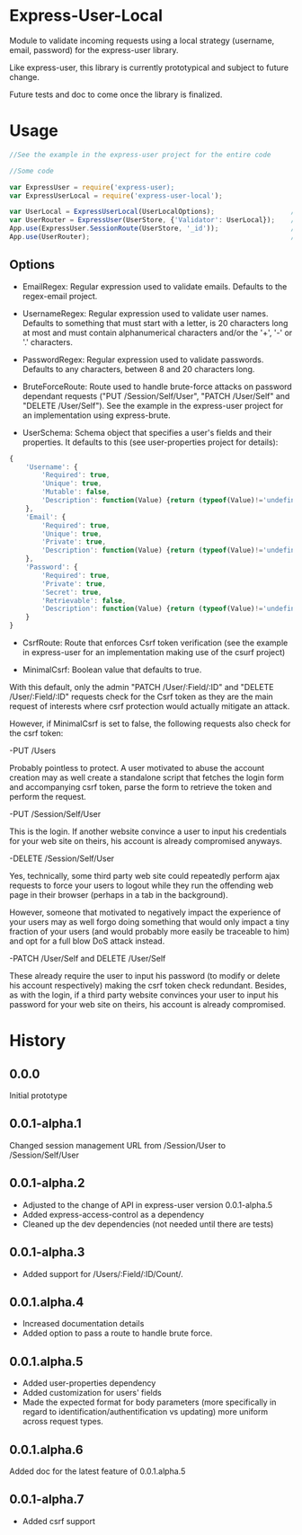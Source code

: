 Express-User-Local
==================

Module to validate incoming requests using a local strategy (username, email, password) for the express-user library.

Like express-user, this library is currently prototypical and subject to future change.

Future tests and doc to come once the library is finalized.

Usage
=====

```javascript
//See the example in the express-user project for the entire code

//Some code

var ExpressUser = require('express-user);
var ExpressUserLocal = require('express-user-local');

var UserLocal = ExpressUserLocal(UserLocalOptions);                   //More details on available options below
var UserRouter = ExpressUser(UserStore, {'Validator': UserLocal});    //Generate our main router to pass to Express, using our UserLocal validator
App.use(ExpressUser.SessionRoute(UserStore, '_id'));                  //Sync Req.session.User with the user's profile in the database. _id is used as a immutable field that won't change for any user.
App.use(UserRouter);                                                  //Pass our router to express
```

Options
-------

- EmailRegex: Regular expression used to validate emails. Defaults to the regex-email project.

- UsernameRegex: Regular expression used to validate user names. Defaults to something that must start with a letter, is 20 characters long at most and must contain alphanumerical characters and/or the '+', '-' or '.' characters. 

- PasswordRegex: Regular expression used to validate passwords. Defaults to any characters, between 8 and 20 characters long.

- BruteForceRoute: Route used to handle brute-force attacks on password dependant requests ("PUT /Session/Self/User", "PATCH /User/Self" and "DELETE /User/Self"). See the example in the express-user project for an implementation using express-brute.

- UserSchema: Schema object that specifies a user's fields and their properties. It defaults to this (see user-properties project for details):

```javascript
{
    'Username': {
        'Required': true,
        'Unique': true,
        'Mutable': false,
        'Description': function(Value) {return (typeof(Value)!='undefined')&&UsernameRegex.test(Value)}
    },
    'Email': {
        'Required': true,
        'Unique': true,
        'Private': true,
        'Description': function(Value) {return (typeof(Value)!='undefined')&&EmailRegex.test(Value)}
    },
    'Password': {
        'Required': true,
        'Private': true,
        'Secret': true,
        'Retrievable': false,
        'Description': function(Value) {return (typeof(Value)!='undefined')&&PasswordRegex.test(Value)}
    }
}
```

- CsrfRoute: Route that enforces Csrf token verification (see the example in express-user for an implementation making use of the csurf project)

- MinimalCsrf: Boolean value that defaults to true.

With this default, only the admin "PATCH /User/:Field/:ID" and "DELETE /User/:Field/:ID" requests check for the Csrf token as they are the main request of interests where csrf protection would actually mitigate an attack.

However, if MinimalCsrf is set to false, the following requests also check for the csrf token:

-PUT /Users

Probably pointless to protect. A user motivated to abuse the account creation may as well create a standalone script that fetches the login form and accompanying csrf token, parse the form to retrieve the token and perform the request.

-PUT /Session/Self/User

This is the login. If another website convince a user to input his credentials for your web site on theirs, his account is already compromised anyways.

-DELETE /Session/Self/User

Yes, technically, some third party web site could repeatedly perform ajax requests to force your users to logout while they run the offending web page in their browser (perhaps in a tab in the background).

However, someone that motivated to negatively impact the experience of your users may as well forgo doing something that would only impact a tiny fraction of your users (and would probably more easily be traceable to him) and opt for a full blow DoS attack instead.

-PATCH /User/Self and DELETE /User/Self

These already require the user to input his password (to modify or delete his account respectively) making the csrf token check redundant. Besides, as with the login, if a third party website convinces your user to input his password for your web site on theirs, his account is already compromised.

History
=======

0.0.0 
-----

Initial prototype

0.0.1-alpha.1
-------------

Changed session management URL from /Session/User to /Session/Self/User

0.0.1-alpha.2
-------------

- Adjusted to the change of API in express-user version 0.0.1-alpha.5
- Added express-access-control as a dependency
- Cleaned up the dev dependencies (not needed until there are tests)

0.0.1-alpha.3
-------------

- Added support for /Users/:Field/:ID/Count/.

0.0.1.alpha.4
-------------

- Increased documentation details
- Added option to pass a route to handle brute force.

0.0.1.alpha.5
-------------

- Added user-properties dependency
- Added customization for users' fields
- Made the expected format for body parameters (more specifically in regard to identification/authentification vs updating) more uniform across request types.

0.0.1.alpha.6
-------------

Added doc for the latest feature of 0.0.1.alpha.5

0.0.1-alpha.7
-------------

- Added csrf support
